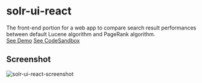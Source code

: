 # solr-ui-react
The front-end portion for a web app to compare search result performances between default Lucene algorithm and PageRank algorithm. 
<br />
[See Demo](https://5ywzo8vy24.codesandbox.io/)
[See CodeSandbox](https://codesandbox.io/s/github/subwaymatch/solr-ui-react)

## Screenshot
![solr-ui-react-screenshot](https://user-images.githubusercontent.com/1064036/55949173-dc793180-5c06-11e9-9006-84607903efc4.png)
